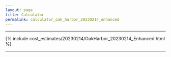 ```yaml
---
layout: page
title: Calculator
permalink: calculator_oak_harbor_20230214_enhanced
---
```


___

{% include cost_estimates/20230214/OakHarbor_20230214_Enhanced.html %}

___


